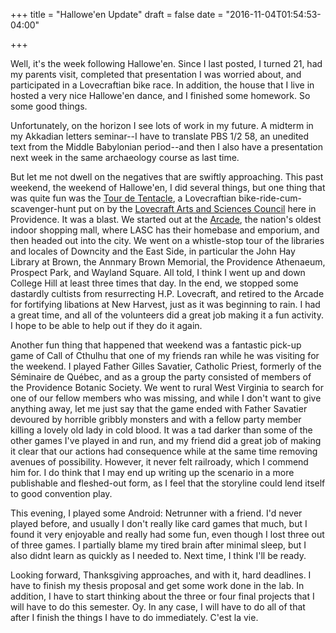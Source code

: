 +++
title = "Hallowe'en Update"
draft = false
date = "2016-11-04T01:54:53-04:00"

+++

Well, it's the week following Hallowe'en. Since I last posted, I turned 21, had my parents visit, completed that presentation I was worried about, and participated in a Lovecraftian bike race. In addition, the house that I live in hosted a very nice Hallowe'en dance, and I finished some homework. So some good things.

Unfortunately, on the horizon I see lots of work in my future. A midterm in my Akkadian letters seminar--I have to translate PBS 1/2 58, an unedited text from the Middle Babylonian period--and then I also have a presentation next week in the same archaeology course as last time.

But let me not dwell on the negatives that are swiftly approaching. This past weekend, the weekend of Hallowe'en, I did several things, but one thing that was quite fun was the [Tour de Tentacle](https://www.facebook.com/tourdetentacle/), a Lovecraftian bike-ride-cum-scavenger-hunt put on by the [Lovecraft Arts and Sciences Council](http://www.weirdprovidence.org/) here in Providence. It was a blast. We started out at the [Arcade](http://www.arcadeprovidence.com), the nation's oldest indoor shopping mall, where LASC has their homebase and emporium, and then headed out into the city. We went on a whistle-stop tour of the libraries and locales of Downcity and the East Side, in particular the John Hay Library at Brown, the Annmary Brown Memorial, the Providence Athenaeum, Prospect Park, and Wayland Square. All told, I think I went up and down College Hill at least three times that day. In the end, we stopped some dastardly cultists from resurrecting H.P. Lovecraft, and retired to the Arcade for fortifying libations at New Harvest, just as it was beginning to rain. I had a great time, and all of the volunteers did a great job making it a fun activity. I hope to be able to help out if they do it again.

Another fun thing that happened that weekend was a fantastic pick-up game of Call of Cthulhu that one of my friends ran while he was visiting for the weekend. I played Father Gilles Savatier, Catholic Priest, formerly of the Séminaire de Québec, and as a group the party consisted of members of the Providence Botanic Society. We went to rural West Virginia to search for one of our fellow members who was missing, and while I don't want to give anything away, let me just say that the game ended with Father Savatier devoured by horrible gribbly monsters and with a fellow party member killing a lovely old lady in cold blood. It was a tad darker than some of the other games I've played in and run, and my friend did a great job of making it clear that our actions had consequence while at the same time removing avenues of possibility. However, it never felt railroady, which I commend him for. I do think that I may end up writing up the scenario in a more publishable and fleshed-out form, as I feel that the storyline could lend itself to good convention play.

This evening, I played some Android: Netrunner with a friend. I'd never played before, and usually I don't really like card games that much, but I found it very enjoyable and really had some fun, even though I lost three out of three games. I partially blame my tired brain after minimal sleep, but I also didnt learn as quickly as I needed to. Next time, I think I'll be ready.

Looking forward, Thanksgiving approaches, and with it, hard deadlines. I have to finish my thesis proposal and get some work done in the lab. In addition, I have to start thinking about the three or four final projects that I will have to do this semester. Oy. In any case, I will have to do all of that after I finish the things I have to do immediately. C'est la vie.
